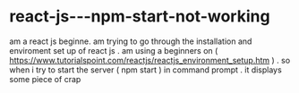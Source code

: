 # react-js---npm-start-not-working
am a react js beginne. am trying to go through the installation and enviroment set up of react js . am using a beginners  on 
( https://www.tutorialspoint.com/reactjs/reactjs_environment_setup.htm ) . so when i try to start the server ( npm start ) 
in command prompt . it displays some piece of  crap
